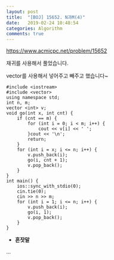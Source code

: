 ```yaml
---
layout: post
title:  "[BOJ] 15652. N과M(4)"
date:   2019-02-24 10:48:54
categories: Algorithm
comments: true
---
```


https://www.acmicpc.net/problem/15652  



재귀를 사용해서 풀었습니다.  

vector를 사용해서 넣어주고 빼주고 했습니다~  


~~~
#include <iostream>
#include <vector>
using namespace std;
int n, m;
vector <int> v;
void go(int x, int cnt) {
	if (cnt == m) {
		for (int i = 0; i < m; i++) {
			cout << v[i] << ' ';
		}cout << '\n';
		return;
	}
	for (int i = x; i <= n; i++) {
		v.push_back(i);
		go(i, cnt + 1);
		v.pop_back();
	}
}
int main() {
	ios::sync_with_stdio(0);
	cin.tie(0);
	cin >> n >> m;
	for (int i = 1; i <= n; i++) {
		v.push_back(i);
		go(i, 1);
		v.pop_back();
	}
}
~~~

- **혼잣말**

...
